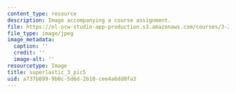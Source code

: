 ```yaml
---
content_type: resource
description: Image accompanying a course assignment.
file: https://ol-ocw-studio-app-production.s3.amazonaws.com/courses/3-22-mechanical-behavior-of-materials-spring-2008/a737b8999b0c5d6d2b10cee4a6dd0fa3_superlastic_3_pic5.jpg
file_type: image/jpeg
image_metadata:
  caption: ''
  credit: ''
  image-alt: ''
resourcetype: Image
title: superlastic_3_pic5
uid: a737b899-9b0c-5d6d-2b10-cee4a6dd0fa3
---
```

